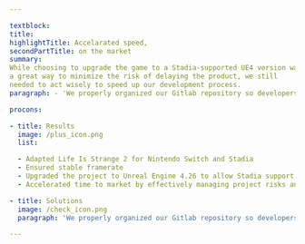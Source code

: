 ```yaml
---

textblock:
title:
highlightTitle: Accelarated speed,
secondPartTitle: on the market
summary:
While choosing to upgrade the game to a Stadia-supported UE4 version was
a great way to minimize the risk of delaying the product, we still
needed to act wisely to speed up our development process.
paragraph: - 'We properly organized our Gitlab repository so developers could commit code to a test branch first and push it to the main branch only after it successfully passes the review. We also created a wiki to share information with our team and make new people quickly jump into the project. We worked efficiently during development as well. For example, Dontnod implemented a custom engine to achieve cinema-quality 3D animation. Given that the conventional way of porting this functionality to a new platform would not allow us to achieve the desired acceleration in delivery, we optimized our pipeline to decrease the amount of work needed to move the animation to the new platforms.' - 'We properly organized our Gitlab repository so developers could commit code to a test branch first and push it to the main branch only after it successfully passes the review. We also created a wiki to share information with our team and make new people quickly jump into the project. We worked efficiently during development as well. For example, Dontnod implemented a custom engine to achieve cinema-quality 3D animation. Given that the conventional way of porting this functionality to a new platform would not allow us to achieve the desired acceleration in delivery, we optimized our pipeline to decrease the amount of work needed to move the animation to the new platforms.'

procons:

- title: Results
  image: /plus_icon.png
  list:

  - Adapted Life Is Strange 2 for Nintendo Switch and Stadia
  - Ensured stable framerate
  - Upgraded the project to Unreal Engine 4.26 to allow Stadia support
  - Accelerated time to market by effectively managing project risks and organizing a proper work process

- title: Solutions
  image: /check_icon.png
  paragraph: 'We properly organized our Gitlab repository so developers could commit code to a test branch first and push it to the main branch only after it successfully passes the review. We also created a wiki to share information with our team and make new people quickly jump into the project. We worked efficiently during development as well. For example, Dontnod implemented a custom engine to achieve cinema-quality 3D animation. Given that the conventional way of porting this functionality to a new platform would not allow us to achieve the desired acceleration in delivery, we optimized our pipeline to decrease the amount of work needed to move the animation to the new platforms.'

---
```

